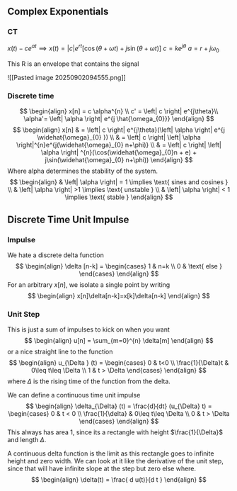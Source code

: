## Complex Exponentials


### CT
$x(t)- ce^{at}\implies x(t)=\left| c \right|e^{r t}\bigg[\cos(\theta + \omega t) + j \sin(\theta+\omega t)  \bigg]$
$c = ke^{j\theta}$
$a = r+j\omega_{0}$

This R is an envelope that contains the signal

![[Pasted image 20250902094555.png]]

### Discrete time
$$
\begin{align}
x[n] = c \alpha^{n} \\
c' = \left| c \right| e^{j\theta}\\
\alpha'= \left| \alpha \right| e^{j \hat{\omega_{0}}}
\end{align}
$$
$$
\begin{align}
 x[n]  & = \left| c \right| e^{j\theta}(\left|  \alpha \right| e^{j \widehat{\omega}_{0} })  \\
 & = \left| c \right| \left| \alpha \right|^{n}e^{j(\widehat{\omega}_{0} n+\phi)} \\
 & = \left| c \right| \left| \alpha \right| ^{n}(\cos(\widehat{\omega}_{0}n + e) + j\sin(\widehat{\omega}_{0} n+\phi)) 
\end{align}
$$
Where alpha determines the stability of the system.
$$
\begin{align}
 & \left| \alpha \right| = 1 \implies \text{ sines and cosines } \\
 & \left| \alpha \right| >1 \implies \text{ unstable } \\
 & \left| \alpha \right| < 1 \implies \text{ stable }
\end{align}
$$

## Discrete Time Unit Impulse
### Impulse
We hate a discrete delta function
$$
\begin{align}
\delta [n-k] = \begin{cases}
1 & n=k \\
0 & \text{ else }
\end{cases}
\end{align}
$$
For an arbitrary $x[n]$, we isolate a single point by writing
$$
\begin{align}
x[n]\delta[n-k]=x[k]\delta[n-k]
\end{align}
$$


### Unit Step

This is just a sum of impulses to kick on when you want
$$
\begin{align}
u[n] = \sum_{m=0}^{n} \delta[m]
\end{align}
$$
or a nice straight line to the function
$$
\begin{align}
u_{\Delta } (t) = \begin{cases}
0 & t<0 \\
\frac{1}{\Delta}t & 0\leq t\leq \Delta  \\
1  & t > \Delta
\end{cases}
\end{align}
$$
where $\Delta$ is the rising time of the function from the delta. 


We can define a continuous time unit impulse
$$
\begin{align}
\delta_{\Delta} (t) = \frac{d}{dt} (u_{\Delta} t) = \begin{cases}
0 & t < 0 \\
\frac{1}{\delta}  & 0\leq t\leq \Delta \\
0 & t > \Delta
\end{cases}
\end{align}
$$
This always has area 1, since its a rectangle with height $\frac{1}{\Delta}$ and length $\Delta$. 


A continuous delta function is the limit as this rectangle goes to infinite height and zero width. We can look at it like the derivative of the unit step, since that will have infinite slope at the step but zero else where.
$$
\begin{align}
\delta(t) = \frac{ d u(t)}{d t } 
\end{align}
$$

